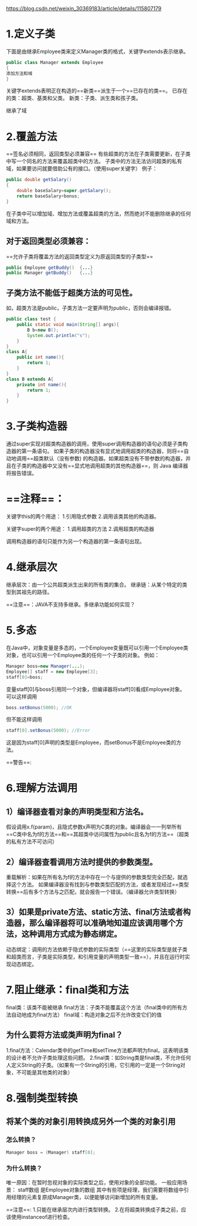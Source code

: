https://blog.csdn.net/weixin_30369183/article/details/115807179
# 1.定义子类
下面是由继承Employee类来定义Manager类的格式，关键字extends表示继承。
```java
public class Manager extends Employee
{
添加方法和域
}
```
关键字extends表明正在构造的==新类==派生于一个==已存在的类==。
已存在的类：超类、基类和父类。
新类：子类、派生类和孩子类。

继承了域



# 2.覆盖方法
==签名必须相同，返回类型必须兼容==
有些超类的方法在子类需要更新，在子类中写一个同名的方法来覆盖超类中的方法。
子类中的方法无法访问超类的私有域，如果要访问就要借助公有的接口。（使用super关键字）
例子：
```java
public double getSalary()
{
    double baseSalary=super.getSalary();
    return baseSalary+bonus;
}
```
在子类中可以增加域、增加方法或覆盖超类的方法，然而绝对不能删除继承的任何域和方法。


## 对于返回类型必须兼容：
==允许子类将覆盖方法的返回类型定义为原返回类型的子类型==
```java
public Employee getBuddy()  {...}
public Manager getBuddy()   {...}
```

## 子类方法不能低于超类方法的可见性。
如，超类方法是public，子类方法一定要声明为public，否则会编译报错。
```java
public class test {
    public static void main(String[] args){
        B b=new B();
        System.out.println("s");
    }
}
class A{
    public int name(){
        return 1;
    }
}
class B extends A{
    private int name(){
        return 1;
    }
}
```


# 3.子类构造器
通过super实现对超类构造器的调用，使用super调用构造器的语句必须是子类构造器的第一条语句。
如果子类的构造器没有显式地调用超类的构造器，则将==自动地调用==超类默认（没有参数) 的构造器。如果超类没有不带参数的构造器，并且在子类的构造器中又没有==显式地调用超类的其他构造器==，则 Java 编译器将报告错误。

# ==注释==：
关键字this的两个用途：
1.引用隐式参数
2.调用该类其他的构造器。

关键字super的两个用途：
1.调用超类的方法
2.调用超类的构造器

调用构造器的语句只能作为另一个构造器的第一条语句出现。


# 4.继承层次
继承层次：由一个公共超类派生出来的所有类的集合。
继承链：从某个特定的类型到其祖先的路径。

==注意==：JAVA不支持多继承。多继承功能如何实现？



# 5.多态
在Java中，对象变量是多态的，一个Employee变量既可以引用一个Employee类对象，也可以引用一个Employee类的任何一个子类的对象。
例如：
```java
Manager boss=new Manager(...);
Employee[] staff = new Employee[3];
staff[0]=boss;  
```
变量staff[0]与boss引用同一个对象，但编译器将staff[0]看成Employee对象。
可以这样调用
```java
boss.setBonus(5000); //OK
```
但不能这样调用
```java
staff[0].setBonus(5000); //Error
```
这是因为staff[0]声明的类型是Employee，而setBonus不是Employee类的方法。

==警告==:



# 6.理解方法调用
## 1）编译器查看对象的声明类型和方法名。
假设调用x.f(param)，且隐式参数x声明为C类的对象。编译器会一一列举所有==C类中名为f的方法==和==其超类中访问属性为public且名为f的方法==（超类的私有方法不可访问）

## 2）编译器查看调用方法时提供的参数类型。
重载解析：如果在所有名为f的方法中存在一个与提供的参数类型完全匹配，就选择这个方法。
如果编译器没有找到与参数类型匹配的方法，或者发现经过==类型转换==后有多个方法与之匹配，就会报告一个错误。（编译器允许类型转换）


## 3）如果是private方法、static方法、final方法或者构造器，那么编译器将可以准确地知道应该调用哪个方法，这种调用方式成为静态绑定。
动态绑定：调用的方法依赖于隐式参数的实际类型（==这里的实际类型是就子类和超类而言，子类是实际类型，和引用变量的声明类型一致==），并且在运行时实现动态绑定。


# 7.阻止继承：final类和方法
final类：该类不能被继承
final方法：子类不能覆盖这个方法（final类中的所有方法自动地成为final方法）
final域：构造对象之后不允许改变它们的值

## 为什么要将方法或类声明为final？
1.final方法：Calendar类中的getTime和setTime方法都声明为final。这表明该类的设计者不允许子类处理这些问题。
2.final类：如String类是final类，不允许任何人定义String的子类。（如果有一个String的引用，它引用的一定是一个String对象，不可能是其他类的对象）


# 8.强制类型转换
## 将某个类的对象引用转换成另外一个类的对象引用
### 怎么转换？
```java
Manager boss = (Manager) staff[0];
```

### 为什么转换？
唯一原因：在暂时忽视对象的实际类型之后，使用对象的全部功能。
一般应用场景：
staff数组 是Employee对象的数组   其中有些项是经理，我们需要将数组中引用经理的元素复原成Manager类，以便能够访问新增加的所有变量。

==注意==:
1.只能在继承层次内进行类型转换。
2.在将超类转换成子类之前，应该使用instanceof进行检查。
